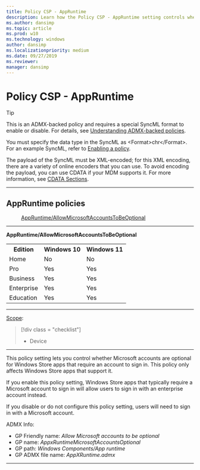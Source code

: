 ```yaml
---
title: Policy CSP - AppRuntime
description: Learn how the Policy CSP - AppRuntime setting controls whether Microsoft accounts are optional for Windows Store apps that require an account to sign in.
ms.author: dansimp
ms.topic: article
ms.prod: w10
ms.technology: windows
author: dansimp
ms.localizationpriority: medium
ms.date: 09/27/2019
ms.reviewer: 
manager: dansimp
---
```


# Policy CSP - AppRuntime

> [!TIP]
> This is an ADMX-backed policy and requires a special SyncML format to enable or disable.  For details, see [Understanding ADMX-backed policies](./understanding-admx-backed-policies.md).
> 
> You must specify the data type in the SyncML as &lt;Format&gt;chr&lt;/Format&gt;. For an example SyncML, refer to [Enabling a policy](./understanding-admx-backed-policies.md#enabling-a-policy).
> 
> The payload of the SyncML must be XML-encoded; for this XML encoding, there are a variety of online encoders that you can use. To avoid encoding the payload, you can use CDATA if your MDM supports it.  For more information, see [CDATA Sections](http://www.w3.org/TR/REC-xml/#sec-cdata-sect).


<hr/>

<!--Policies-->
## AppRuntime policies  

<dl>
  <dd>
    <a href="#appruntime-allowmicrosoftaccountstobeoptional">AppRuntime/AllowMicrosoftAccountsToBeOptional</a>
  </dd>
</dl>


<hr/>

<!--Policy-->
<a href="" id="appruntime-allowmicrosoftaccountstobeoptional"></a>**AppRuntime/AllowMicrosoftAccountsToBeOptional**  

<!--SupportedSKUs-->
<table>
<tr>
    <th>Edition</th>
    <th>Windows 10</th>
    <th>Windows 11</th> 
</tr>
<tr>
    <td>Home</td>
    <td>No</td>
    <td>No</td>
</tr>
<tr>
    <td>Pro</td>
    <td>Yes</td>
    <td>Yes</td>
</tr>
<tr>
    <td>Business</td>
    <td>Yes</td>
    <td>Yes</td>
</tr>
<tr>
    <td>Enterprise</td>
    <td>Yes</td>
    <td>Yes</td>
</tr>
<tr>
    <td>Education</td>
    <td>Yes</td>
    <td>Yes</td>
</tr>
</table>


<!--/SupportedSKUs-->
<hr/>

<!--Scope-->
[Scope](./policy-configuration-service-provider.md#policy-scope):

> [!div class = "checklist"]
> * Device

<hr/>

<!--/Scope-->
<!--Description-->
This policy setting lets you control whether Microsoft accounts are optional for Windows Store apps that require an account to sign in. This policy only affects Windows Store apps that support it.

If you enable this policy setting, Windows Store apps that typically require a Microsoft account to sign in will allow users to sign in with an enterprise account instead.

If you disable or do not configure this policy setting, users will need to sign in with a Microsoft account.

<!--/Description-->


<!--ADMXBacked-->
ADMX Info:  
-   GP Friendly name: *Allow Microsoft accounts to be optional*
-   GP name: *AppxRuntimeMicrosoftAccountsOptional*
-   GP path: *Windows Components/App runtime*
-   GP ADMX file name: *AppXRuntime.admx*

<!--/ADMXBacked-->
<!--/Policy-->
<hr/>



<!--/Policies-->


